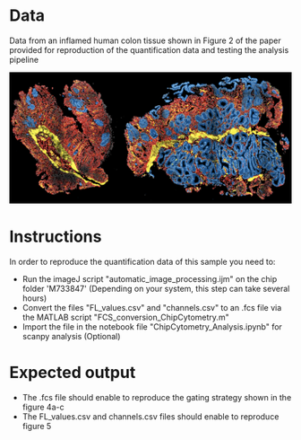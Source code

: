 # Data
Data from an inflamed human colon tissue shown in Figure 2 of the paper provided for reproduction of the quantification data and testing the analysis pipeline

![Image of Biopsy](https://github.com/SebastianJarosch/ChipCytometry-Image-Processing/blob/master/img/Biopsy_1.png)

# Instructions
In order to reproduce the quantification data of this sample you need to:
* Run the imageJ script "automatic_image_processing.ijm" on the chip folder 'M733847' (Depending on your system, this step can take several hours)
* Convert the files "FL_values.csv" and "channels.csv" to an .fcs file via the MATLAB script "FCS_conversion_ChipCytometry.m"
* Import the file in the notebook file "ChipCytometry_Analysis.ipynb" for scanpy analysis (Optional) 

# Expected output
* The .fcs file should enable to reproduce the gating strategy shown in the figure 4a-c
* The FL_values.csv and channels.csv files should enable to reproduce figure 5
